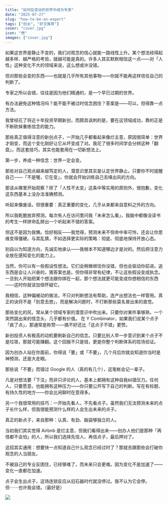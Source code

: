 ```yaml
---
title: "如何在变动的世界中成为专家"
date: "2025-07-27"
slug: "how-to-be-an-expert"
tags: ["创业", "好文推荐"]
cover: "cover.jpg"
icon: "😎"
images: ["cover.jpg"]
---
```

如果这世界是静止不变的，我们对观念的信心就能一路线性上升。某个想法经得起越多样、越严格的考验，就越可能是真的。许多人其实默默相信这一点——对「人性」这种变化不大的领域来说，这么想或许没错。



但对那些会变的东西——也就是几乎所有其他事物——你就不能再这样信任自己的判断了。



专家之所以会错，往往是因为他们精通的，是一个早已过期的世界。



有办法避免这种情况吗？能不能不被过时信念困住？答案是——可以，但得靠一点方法。



我曾经花了将近十年投资早期新创，而颇具讽刺的是，要在这领域成功，靠的正是不断砍掉重练信念的能力。



那些真正值得注意的新创点子，一开始几乎都看起来像烂主意，原因很简单：世界才刚变，而这个变化刚好让它从坏变成了对。我花了很多时间学会分辨这种「翻盘」，而这套技巧，其实也能套用在一切新想法上。



第一步，养成一种信念：世界一定会变。



那些对自己观点越来越笃定的人，潜意识里其实是认定世界静止。只要你不时提醒自己——「不是喔，它在变」，你就会开始训练自己去嗅出风的方向。



那该从哪里开始观察？除了「人性不太变」这条中等实用的原则外，很抱歉，变化这东西基本上没办法准确预测。



听起来像废话，但很重要：真正重要的变化，几乎从来都来自意料之外的方向。



所以我乾脆放弃预测。每次有人在访问里问我「未来怎么看」，我脑中都像没读书的考生一样拼命乱掰出一个听起来不错的答案。



但这不是因为我懒。恰好相反——我觉得，预测未来不但命中率可怜，还会让你思维变得僵硬。与其乱猜，不如选择更实际的策略：彻底、彻底地保持开放心态。



别自以为知道方向，先诚实地承认——我根本不知道哪边才是对的。然后把注意力全放在感知变化的能力上。



当然，你可以有一些假设性想法。它们会稍微绑住你没错，但也会驱动你前进。追东西是会让人兴奋的，猜答案也是。但你得非常有纪律，不让这些假设变成执念。
一旦别人开始把某个想法跟你绑在一起，那个想法就更可能变成你想相信的东西——这时你就该加倍怀疑它。



我相信，这种偏被动的做法，不只对判断想法有帮助，连产出想法也一样管用。真正的诀窍不是「刻意去想」，而是解决问题时，不打断那些莫名冒出来的直觉。



那些变化的风，常从某个领域专家的潜意识中吹出来。只要你对某件事够熟，一个突然跳出来的怪念头，几乎都有价值。
在 Y Combinator，如果我们说某个点子「疯了点」，那通常是称赞——搞不好还比「这点子不错」更赞。



新创投资人有极高的动机要刷新自己的信念。只要比别人早一步意识到某个点子不是垃圾，那就可能赚翻。这个回报不只是钱，更是你整个判断体系的现场验证。



因为创办人站在你面前，你得说「要」或「不要」，几个月后你就会知道你当时是神预测，还是大走眼。



那些说「不要」而错过 Google 的人（真的有几个），这笔帐会记一辈子。



凡是对想法要「下注」而非只评论的人，基本上都拥有这种自我纠错压力。任何人，只要愿意，也能拥有这种压力——你只要公开写下自己的判断。写在有标题、有持久性的地方——你会比闲聊时在意得多。



另一个我很常用的技巧：一开始先看人，不先看点子。虽然我们无法预测未来的点子长什么样，但我很能预测什么样的人会生出未来的点子。



真正的新点子，来自那种：认真、有劲、脑袋够独立的人。



当初我们其实觉得 Airbnb 是烂主意，但我们看得出来——创办人他们是那种「再怪都不会怕」的人，所以我们选择先信人、再信点子，最后押对了。



这招其实通用：想要快一点知道自己什么观念已经过时了？那就去跟那些会打破你观念的人当朋友。



不被自己的专业反困住，已经够难了，而未来只会更难。因为变化不是加速了——变化一直都在加速。



点子会生出点子，这场连锁反应从旧石器时代就没停过。我不认为它会停。
但⋯⋯也许我会错。（最好是）




![](https://prod-files-secure.s3.us-west-2.amazonaws.com/112d0858-5090-4d34-a606-b75eb8d65fd2/46476355-9cf3-4e99-9b7a-3531bc426380/1000202064.png?X-Amz-Algorithm=AWS4-HMAC-SHA256&X-Amz-Content-Sha256=UNSIGNED-PAYLOAD&X-Amz-Credential=ASIAZI2LB4665YHZE776%2F20251014%2Fus-west-2%2Fs3%2Faws4_request&X-Amz-Date=20251014T224406Z&X-Amz-Expires=3600&X-Amz-Security-Token=IQoJb3JpZ2luX2VjEL7%2F%2F%2F%2F%2F%2F%2F%2F%2F%2FwEaCXVzLXdlc3QtMiJHMEUCIQDHOSauTtP8zsbknmnWWfJLvMGDrxUZwGxcGXUy91MUMwIgCcGLcSsTj0ZYop%2FGuB6%2BGX0w0KobqTDmtfljD4jGqR0q%2FwMIZxAAGgw2Mzc0MjMxODM4MDUiDMZFxXyTVwZDiYHb1ircA8aBUoSO5CwM3OsmLYs5mGR6aJV0C%2FeUqGUHgpk0%2FDmYnhWk88oZGI%2FXchgmNQjC8p2bMaaSFH9muGNnBPzG0UYPd1qQ2%2B3%2B%2FogM%2BUKIuaZXWa5scW3sPAIqBWTXnyUVwc7pPg3F0XgkeIxMJakgJbK6pSvOsCXN%2BZC0ZqxheaoPRJbkhIp4HcMg%2BY%2FDG732sX6vszpZ79iWS5g1uSHID9E9%2FQW5icOQpb2JEdhuS6i%2FiEV5bfNXXfLvFrDrvWZv3PX5RqMCmB1ZnBoOeHWQL%2FvdULy%2FMrGPEO6u7E2hwqlB6RpifruB7%2BMeYeGu8f4Ye69cdSIcNI7RsQ8VHFQS6IrQmTxhyvaHNP000FF4aILTNmfh8ib8tR3jF%2BLpF1QCXFJMyqwC0p%2FSrHGj%2FGuyMM6vS8l%2Bnn6%2F5Oj3nbqiAOZeaz9IcAmzv5ffTv9h8ZaGvId3nxTDlZkphxUlsS6iWZ0kpWNtF%2BxMOS3H8GcmeSB20ew9D1vFand8i%2FCPNe0gqtdWtbuxsAxT4OL10HLWYhFV%2F%2ByLT9188E8DtUW6ypEtXcESUsAWOrRRjpnt1OfFrlbYAxC29eiCRim5xKmzdh1kEMEzvOVRswFGXaa6Hn00lSTmGln4f9qMmEn6MPuCu8cGOqUBfvuufdUlMTxeVrGCmOKY84yVOodSWRPP7yoIGPsI3ZMTapIuzcaoXsub17YJwpDk%2FYte%2BFM52izrbr1qWos2Aj%2BYkVvWVKQ2q0dtXzbNDkl4NMuMvwr6Zq4sFp7Nv8AP3Mj19MzFMs%2BiYD%2B00wvzwP7iyIRUrYS6NeiZRPS0cUjMk2k%2Fv4%2BkJ6BV07iKgqWSwfSpTprZvGPAtW0hFpnNVtUsRO99&X-Amz-Signature=5d14e5ec815cb84942289f46b27c13f7644bfc670ac451c0a45245819cff65a8&X-Amz-SignedHeaders=host&x-amz-checksum-mode=ENABLED&x-id=GetObject)

